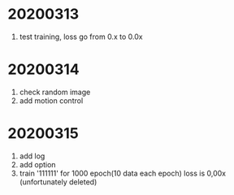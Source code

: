 # 20200313
1. test training, loss go from 0.x to 0.0x

# 20200314
1. check random image
2. add motion control

# 20200315
1. add log
2. add option
3. train '111111' for 1000 epoch(10 data each epoch) loss is 0,00x (unfortunately deleted)
